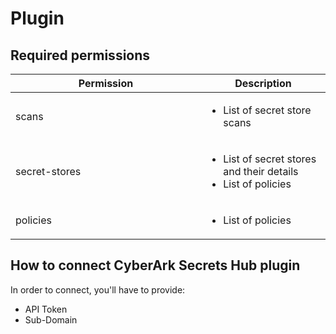 # Plugin


## Required permissions <a href="#h_0bb427264a" id="h_0bb427264a"></a>

<table><thead><tr><th width="289">Permission</th><th>Description</th></tr></thead><tbody><tr><td>scans</td><td><ul><li>List of secret store scans</li></ul></td></tr><tr><td>secret-stores</td><td><p></p><ul><li>List of secret stores and their details</li><li>List of policies</li></ul></td></tr><tr><td>policies</td><td><ul><li>List of policies</li></ul></td></tr></tbody></table>



## How to connect CyberArk Secrets Hub plugin <a href="#h_f70a78b77f" id="h_f70a78b77f"></a>

In order to connect, you'll have to provide:

* API Token
* Sub-Domain